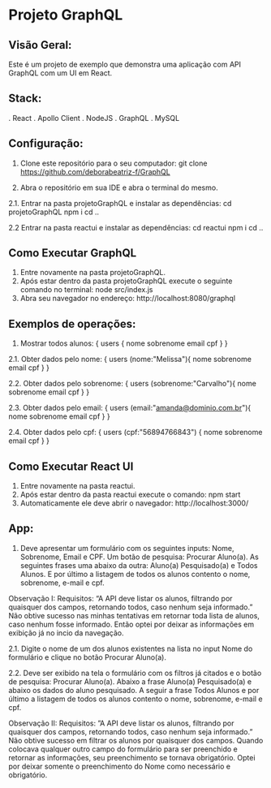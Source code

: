 # Projeto GraphQL

## Visão Geral:

Este é um projeto de exemplo que demonstra uma aplicação com API GraphQL com um UI em React.

## Stack:

. React
. Apollo Client
. NodeJS
. GraphQL
. MySQL

## Configuração:

1. Clone este repositório para o seu computador:
	git clone https://github.com/deborabeatriz-f/GraphQL

2. Abra o repositório em sua IDE e abra o terminal do mesmo.

2.1. Entrar na pasta projetoGraphQL e instalar as dependências:
	cd projetoGraphQL
	npm i 
	cd ..

2.2 Entrar na pasta reactui e instalar as dependências:
	cd reactui
	npm i
	cd ..

## Como Executar GraphQL

1. Entre novamente na pasta projetoGraphQL.
2. Após estar dentro da pasta projetoGraphQL execute o seguinte comando no terminal:
	node src/index.js
3. Abra seu navegador no endereço:
	http://localhost:8080/graphql

## Exemplos de operações:

1. Mostrar todos alunos:
{
  users {
  	nome
   	sobrenome
   	email
   	cpf
 	 }
}

2.1. Obter dados pelo nome:
{
  users (nome:"Melissa"){
  	nome
   	sobrenome
   	email
   	cpf
  	}
}

2.2. Obter dados pelo sobrenome:
{
  users (sobrenome:"Carvalho"){
  	nome
   	sobrenome
   	email
   	cpf
  	}
}

2.3. Obter dados pelo email:
{
  users (email:"amanda@dominio.com.br"){
  	nome
   	sobrenome
   	email
   	cpf
  	}
}

2.4. Obter dados pelo cpf:
{
  users (cpf:"56894766843") {
  	nome
   	sobrenome
   	email
   	cpf
  	}
}


## Como Executar React UI

1. Entre novamente na pasta reactui.
2. Após estar dentro da pasta reactui execute o comando:
	npm start
3. Automaticamente ele deve abrir o navegador:
	http://localhost:3000/

## App:

1. Deve apresentar um formulário com os seguintes inputs: Nome, Sobrenome, Email e CPF.
Um botão de pesquisa: Procurar Aluno(a). 
As seguintes frases uma abaixo da outra: Aluno(a) Pesquisado(a) e Todos Alunos.
E por último a listagem de todos os alunos contento o nome, sobrenome, e-mail e cpf.

Observação I: 
Requisitos:  “A API deve listar os alunos, filtrando por quaisquer dos campos, retornando
todos, caso nenhum seja informado.” 
Não obtive sucesso nas minhas tentativas em retornar toda lista de alunos, caso nenhum fosse informado. Então optei por deixar as informações em exibição já no incio da navegação.

2.1. Digite o nome de um dos alunos existentes na lista no input Nome do formulário e clique no botão Procurar Aluno(a).

2.2. Deve ser exibido na tela o formulário com os filtros já citados e o botão de pesquisa: Procurar Aluno(a). 
Abaixo a frase Aluno(a) Pesquisado(a) e abaixo os dados do aluno pesquisado.
A seguir a frase Todos Alunos e por último a listagem de todos os alunos contento o nome, sobrenome, e-mail e cpf.

Observação II: 
Requisitos: ”A API deve listar os alunos, filtrando por quaisquer dos campos, retornando
todos, caso nenhum seja informado.”
Não obtive sucesso em filtrar os alunos por quaisquer dos campos. Quando colocava qualquer outro campo do formulário para ser preenchido e retornar as informações, seu preenchimento se tornava obrigatório. Optei por deixar somente o preenchimento do Nome como necessário e obrigatório.
